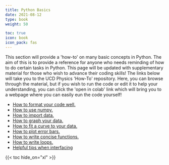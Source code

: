```yaml
---
title: Python Basics
date: 2021-08-12
type: book
weight: 50

toc: true
icon: book
icon_pack: fas
---
```


This section will provide a 'how-to' on many basic concepts in Python. The aim of this is to provide a reference for anyone who needs reminding of how to do certain tasks in Python. This page will be updated with supplementary material for those who wish to advance their coding skills! The links below will take you to the UCD Physics 'How-To' repository. Here, you can browse through the material, but if you wish to run the code or edit it to help your understanding, you can click the 'open in colab' link which will bring you to a webpage where you can easily eun the code yourself!

- [How to format your code well.](https://github.com/UCD-Physics/Python-HowTos/blob/main/How_to_use_markdown_cells.ipynb)
- [How to use numpy.](https://github.com/UCD-Physics/Python-HowTos/blob/main/Numpy.ipynb)
- [How to import data.](https://github.com/UCD-Physics/Python-HowTos/blob/main/Importing_Data.ipynb)
- [How to graph your data.](https://github.com/UCD-Physics/Python-HowTos/blob/main/Matplotlib1.ipynb)
- [How to fit a curve to your data.](https://github.com/UCD-Physics/Python-HowTos/blob/main/Curve_fit.ipynb)
- [How to plot error bars.](https://github.com/UCD-Physics/Python-HowTos/blob/main/Error_Bars.ipynb)
- [How to write concise functions.](https://github.com/UCD-Physics/Python-HowTos/blob/main/Functions.ipynb)
- [How to write loops.](https://github.com/UCD-Physics/Python-HowTos/blob/main/Writing_Loops.ipynb)
- [Helpful tips when interfacing](https://github.com/UCD-Physics/Python-HowTos/blob/main/Interfacing.ipynb)


 {{< toc hide_on="xl" >}}


